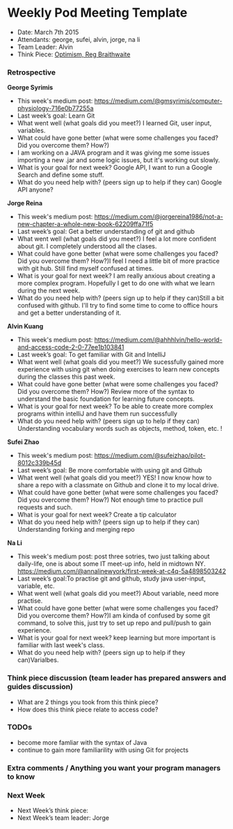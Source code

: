 # Weekly Pod Meeting Template

* Date: March 7th 2015
* Attendants: george, sufei, alvin, jorge, na li
* Team Leader: Alvin
* Think Piece: [Optimism, Reg Braithwaite](http://braythwayt.com/homoiconic/2009/05/01/optimism.html)

### Retrospective

**George Syrimis**

* This week's medium post: https://medium.com/@gmsyrimis/computer-physiology-716e0b77255a
* Last week’s goal: Learn Git
* What went well (what goals did you meet?) I learned Git, user input, variables.
* What could have gone better (what were some challenges you faced? Did you overcome them? How?) 
* I am working on a JAVA program and it was giving me some issues importing a new .jar and some logic issues, but it's working out slowly.
* What is your goal for next week? Google API, I want to run a Google Search and define some stuff.
* What do you need help with? (peers sign up to help if they can) Google API anyone?

**Jorge Reina**

* This week's medium post: https://medium.com/@jorgereina1986/not-a-new-chapter-a-whole-new-book-62209ffa71f5
* Last week’s goal: Get a better understanding of git and github
* What went well (what goals did you meet?) I feel a lot more confident about git. I completely understood all the clases.
* What could have gone better (what were some challenges you faced? Did you overcome them? How?)I feel I need a little bit of more practice with git hub. Still find myself confused at times.
* What is your goal for next week? I am really anxious about creating a more complex program. Hopefully I get to do one with what we learn during the next week.
* What do you need help with? (peers sign up to help if they can)Still a bit confused with github. I'll try to find some time to come to office hours and get a better understanding of it.

**Alvin Kuang**

* This week's medium post: https://medium.com/@ahhhlvin/hello-world-and-access-code-2-0-77ee1b103841
* Last week’s goal: To get familiar with Git and IntelliJ
* What went well (what goals did you meet?) We sucessfully gained more experience with using git when doing exercises to learn new concepts during the classes this past week. 
* What could have gone better (what were some challenges you faced? Did you overcome them? How?) Review more of the syntax to understand the basic foundation for learning future concepts.
* What is your goal for next week? To be able to create more complex programs within intelliJ and have them run successfully
* What do you need help with? (peers sign up to help if they can) Understanding vocabulary words such as objects, method, token, etc. !

**Sufei Zhao**

* This week's medium post: https://medium.com/@sufeizhao/pilot-8012c339b45d
* Last week’s goal: Be more comfortable with using git and Github
* What went well (what goals did you meet?) YES! I now know how to share a repo with a classmate on Github and clone it to my local drive.
* What could have gone better (what were some challenges you faced? Did you overcome them? How?) Not enough time to practice pull requests and such.
* What is your goal for next week? Create a tip calculator
* What do you need help with? (peers sign up to help if they can) Understanding forking and merging repo 

**Na Li**

* This week's medium post: post three sotries, two just talking about daily-life, one is about some IT meet-up info, held in midtown NY. https://medium.com/@annalinewyork/first-week-at-c4q-5a4898503242
* Last week’s goal:To practise git and github, study java user-input, variable, etc. 
* What went well (what goals did you meet?) About variable, need more practise. 
* What could have gone better (what were some challenges you faced? Did you overcome them? How?)I am kinda of confused by some git command, to solve this, just try to set up repo and pull/push to gain experience. 
* What is your goal for next week? keep learning but more important is familiar with last week's class. 
* What do you need help with? (peers sign up to help if they can)Varialbes. 

### Think piece discussion (team leader has prepared answers and guides discussion)

* What are 2 things you took from this think piece?
* How does this think piece relate to access code?

### TODOs
- become more famliar with the syntax of Java 
- continue to gain more familiarility with using Git for projects


### Extra comments / Anything you want your program managers to know

### Next Week

* Next Week’s think piece:
* Next Week’s team leader: Jorge

